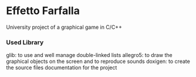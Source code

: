 # Effetto Farfalla
 University project of a graphical game in C/C++

### Used Library
glib: to use and well manage double-linked lists
allegro5: to draw the graphical objects on the screen and to reproduce sounds
doxigen: to create the source files documentation for the project
